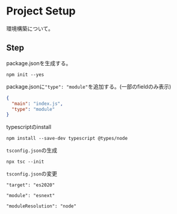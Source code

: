# Project Setup

環境構築について。

## Step 

package.jsonを生成する。

```shell
npm init --yes
```

package.jsonに`"type": "module"`を追加する。(一部のfieldのみ表示)

```json
{
  "main": "index.js",
  "type": "module"
}
```

typescriptのinstall

```shell
npm install --save-dev typescript @types/node
```

`tsconfig.json`の生成

```shell
npx tsc --init
```

`tsconfig.json`の変更

```text
"target": "es2020"

"module": "esnext"

"moduleResolution": "node"
```

